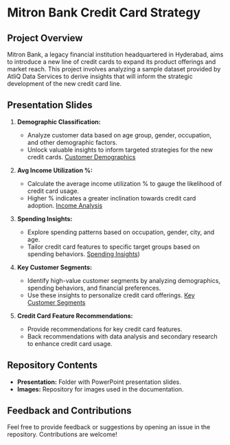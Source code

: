 # Mitron Bank Credit Card Strategy

## Project Overview

Mitron Bank, a legacy financial institution headquartered in Hyderabad, aims to introduce a new line of credit cards to expand its product offerings and market reach. This project involves analyzing a sample dataset provided by AtliQ Data Services to derive insights that will inform the strategic development of the new credit card line.

## Presentation Slides



1. **Demographic Classification:**
   - Analyze customer data based on age group, gender, occupation, and other demographic factors.
   - Unlock valuable insights to inform targeted strategies for the new credit cards.
 [Customer Demographics](https://github.com/psmadal1203/Credit_Card_Strategy/blob/main/Customer%20Demographics.JPG)

2. **Avg Income Utilization %:**
   - Calculate the average income utilization % to gauge the likelihood of credit card usage.
   - Higher % indicates a greater inclination towards credit card adoption.
[Income Analysis](https://github.com/psmadal1203/Credit_Card_Strategy/blob/main/Income%20Analysis.JPG)

3. **Spending Insights:**
   - Explore spending patterns based on occupation, gender, city, and age.
   - Tailor credit card features to specific target groups based on spending behaviors.
[Spending Insights](https://github.com/psmadal1203/Credit_Card_Strategy/blob/main/Spending%20Insights.JPG))

4. **Key Customer Segments:**
   - Identify high-value customer segments by analyzing demographics, spending behaviors, and financial preferences.
   - Use these insights to personalize credit card offerings.
[Key Customer Segments](https://github.com/psmadal1203/Credit_Card_Strategy/blob/main/Key%20Customers.JPG)

5. **Credit Card Feature Recommendations:**
   - Provide recommendations for key credit card features.
   - Back recommendations with data analysis and secondary research to enhance credit card usage.

## Repository Contents

- **Presentation:** Folder with PowerPoint presentation slides.
- **Images:** Repository for images used in the documentation.


## Feedback and Contributions

Feel free to provide feedback or suggestions by opening an issue in the repository. Contributions are welcome!

